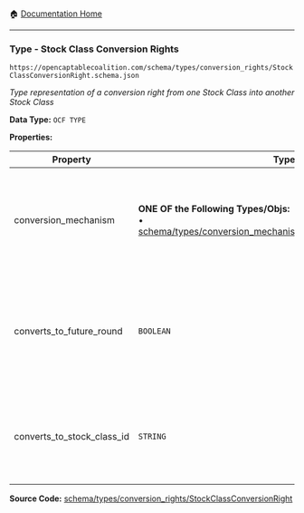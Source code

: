 :house: [Documentation Home](/README.md)

---

### Type - Stock Class Conversion Rights

`https://opencaptablecoalition.com/schema/types/conversion_rights/StockClassConversionRight.schema.json`

_Type representation of a conversion right from one Stock Class into another Stock Class_

**Data Type:** `OCF TYPE`

**Properties:**

| Property                   | Type                                                                                                                                                                                | Description                                                                                                         | Required   |
| -------------------------- | ----------------------------------------------------------------------------------------------------------------------------------------------------------------------------------- | ------------------------------------------------------------------------------------------------------------------- | ---------- |
| conversion_mechanism       | **ONE OF the Following Types/Objs:**</br>&bull; [schema/types/conversion_mechanisms/RatioConversionMechanism](/docs/schema/types/conversion_mechanisms/RatioConversionMechanism.md) | What conversion mechanism applies to calculate the number of resulting stock class shares?                          | `REQUIRED` |
| converts_to_future_round   | `BOOLEAN`                                                                                                                                                                           | Is this stock class potentially convertible into a future, as-yet undetermined stock class (e.g. Founder Preferred) | -          |
| converts_to_stock_class_id | `STRING`                                                                                                                                                                            | The identifier of the existing, known stock class this stock class can convert into                                 | -          |

**Source Code:** [schema/types/conversion_rights/StockClassConversionRight](/schema/types/conversion_rights/StockClassConversionRight.schema.json)

